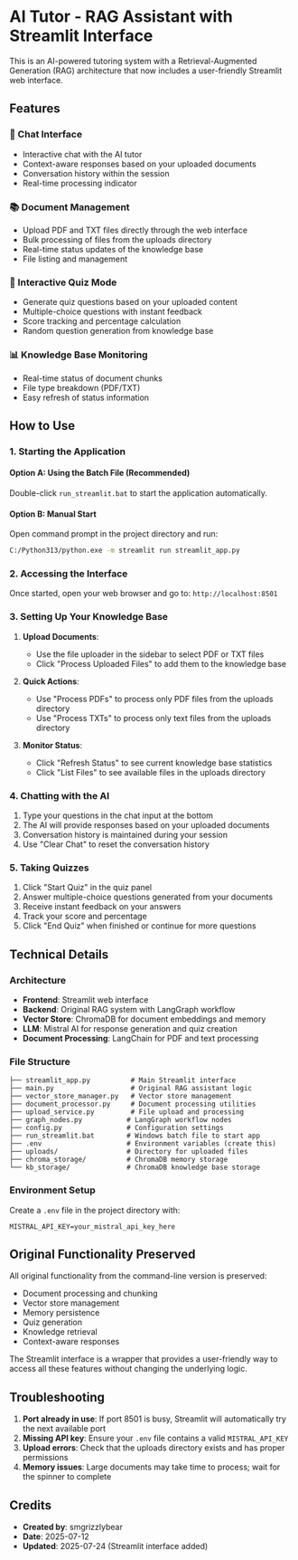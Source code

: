 # AI Tutor - RAG Assistant with Streamlit Interface

This is an AI-powered tutoring system with a Retrieval-Augmented Generation (RAG) architecture that now includes a user-friendly Streamlit web interface.

## Features

### 🤖 Chat Interface
- Interactive chat with the AI tutor
- Context-aware responses based on your uploaded documents
- Conversation history within the session
- Real-time processing indicator

### 📚 Document Management
- Upload PDF and TXT files directly through the web interface
- Bulk processing of files from the uploads directory
- Real-time status updates of the knowledge base
- File listing and management

### 🎯 Interactive Quiz Mode
- Generate quiz questions based on your uploaded content
- Multiple-choice questions with instant feedback
- Score tracking and percentage calculation
- Random question generation from knowledge base

### 📊 Knowledge Base Monitoring
- Real-time status of document chunks
- File type breakdown (PDF/TXT)
- Easy refresh of status information

## How to Use

### 1. Starting the Application

#### Option A: Using the Batch File (Recommended)
Double-click `run_streamlit.bat` to start the application automatically.

#### Option B: Manual Start
Open command prompt in the project directory and run:
```bash
C:/Python313/python.exe -m streamlit run streamlit_app.py
```

### 2. Accessing the Interface
Once started, open your web browser and go to: `http://localhost:8501`

### 3. Setting Up Your Knowledge Base

1. **Upload Documents**: 
   - Use the file uploader in the sidebar to select PDF or TXT files
   - Click "Process Uploaded Files" to add them to the knowledge base
   
2. **Quick Actions**:
   - Use "Process PDFs" to process only PDF files from the uploads directory
   - Use "Process TXTs" to process only text files from the uploads directory

3. **Monitor Status**:
   - Click "Refresh Status" to see current knowledge base statistics
   - Click "List Files" to see available files in the uploads directory

### 4. Chatting with the AI

1. Type your questions in the chat input at the bottom
2. The AI will provide responses based on your uploaded documents
3. Conversation history is maintained during your session
4. Use "Clear Chat" to reset the conversation history

### 5. Taking Quizzes

1. Click "Start Quiz" in the quiz panel
2. Answer multiple-choice questions generated from your documents
3. Receive instant feedback on your answers
4. Track your score and percentage
5. Click "End Quiz" when finished or continue for more questions

## Technical Details

### Architecture
- **Frontend**: Streamlit web interface
- **Backend**: Original RAG system with LangGraph workflow
- **Vector Store**: ChromaDB for document embeddings and memory
- **LLM**: Mistral AI for response generation and quiz creation
- **Document Processing**: LangChain for PDF and text processing

### File Structure
```
├── streamlit_app.py          # Main Streamlit interface
├── main.py                   # Original RAG assistant logic
├── vector_store_manager.py   # Vector store management
├── document_processor.py     # Document processing utilities
├── upload_service.py         # File upload and processing
├── graph_nodes.py           # LangGraph workflow nodes
├── config.py                # Configuration settings
├── run_streamlit.bat        # Windows batch file to start app
├── .env                     # Environment variables (create this)
├── uploads/                 # Directory for uploaded files
├── chroma_storage/          # ChromaDB memory storage
└── kb_storage/              # ChromaDB knowledge base storage
```

### Environment Setup
Create a `.env` file in the project directory with:
```
MISTRAL_API_KEY=your_mistral_api_key_here
```

## Original Functionality Preserved
All original functionality from the command-line version is preserved:
- Document processing and chunking
- Vector store management
- Memory persistence
- Quiz generation
- Knowledge retrieval
- Context-aware responses

The Streamlit interface is a wrapper that provides a user-friendly way to access all these features without changing the underlying logic.

## Troubleshooting

1. **Port already in use**: If port 8501 is busy, Streamlit will automatically try the next available port
2. **Missing API key**: Ensure your `.env` file contains a valid `MISTRAL_API_KEY`
3. **Upload errors**: Check that the uploads directory exists and has proper permissions
4. **Memory issues**: Large documents may take time to process; wait for the spinner to complete

## Credits
- **Created by**: smgrizzlybear
- **Date**: 2025-07-12
- **Updated**: 2025-07-24 (Streamlit interface added)
